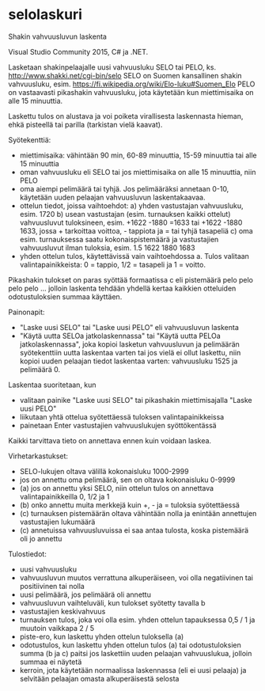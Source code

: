# selolaskuri
Shakin vahvuusluvun laskenta

Visual Studio Community 2015, C# ja .NET.

Lasketaan shakinpelaajalle uusi vahvuusluku SELO tai PELO, ks. http://www.shakki.net/cgi-bin/selo
SELO on Suomen kansallinen shakin vahvuusluku, esim. https://fi.wikipedia.org/wiki/Elo-luku#Suomen_Elo
PELO on vastaavasti pikashakin vahvuusluku, jota käytetään kun miettimisaika on alle 15 minuuttia.

Laskettu tulos on alustava ja voi poiketa virallisesta laskennasta hieman, ehkä pisteellä tai parilla (tarkistan vielä kaavat).

Syötekenttiä:
* miettimisaika: vähintään 90 min, 60-89 minuuttia, 15-59 minuuttia tai alle 15 minuuttia
* oman vahvuusluku eli SELO tai jos miettimisaika on alle 15 minuuttia, niin PELO
* oma aiempi pelimäärä tai tyhjä. Jos pelimääräksi annetaan 0-10, käytetään uuden pelaajan vahvuusluvun laskentakaavaa.
* ottelun tiedot, joissa vaihtoehdot:
 a) yhden vastustajan vahvuusluku, esim. 1720
 b) usean vastustajan (esim. turnauksen kaikki ottelut) vahvuusluvut tuloksineen, esim. +1622 -1880 =1633 tai +1622 -1880 1633, jossa + tarkoittaa voittoa, - tappiota ja = tai tyhjä tasapeliä
 c) oma esim. turnauksessa saatu kokonaispistemäärä ja vastustajien vahvuusluvut ilman tuloksia, esim. 1.5 1622 1880 1683
* yhden ottelun tulos, käytettävissä vain vaihtoehdossa a. Tulos valitaan valintapainikkeista: 0 = tappio, 1/2 = tasapeli ja 1 = voitto.

Pikashakin tulokset on paras syöttää formaatissa c eli pistemäärä pelo pelo pelo pelo ... jolloin laskenta tehdään yhdellä kertaa kaikkien otteluiden odotustuloksien summaa käyttäen.

Painonapit:
* "Laske uusi SELO" tai "Laske uusi PELO" eli vahvuusluvun laskenta
* "Käytä uutta SELOa jatkolaskennassa" tai "Käytä uutta PELOa jatkolaskennassa", joka kopioi lasketun vahvuusluvun ja pelimäärän syötekenttiin uutta laskentaa varten tai jos vielä ei ollut laskettu, niin kopioi uuden pelaajan tiedot laskentaa varten: vahvuusluku 1525 ja pelimäärä 0.
 
Laskentaa suoritetaan, kun
- valitaan painike "Laske uusi SELO" tai pikashakin miettimisajalla "Laske uusi PELO"
- liikutaan yhtä ottelua syötettäessä tuloksen valintapainikkeissa
- painetaan Enter vastustajien vahvuuslukujen syöttökentässä

Kaikki tarvittava tieto on annettava ennen kuin voidaan laskea.

Virhetarkastukset:
- SELO-lukujen oltava välillä kokonaisluku 1000-2999
- jos on annettu oma pelimäärä, sen on oltava kokonaisluku 0-9999
- (a) jos on annettu yksi SELO, niin ottelun tulos on annettava valintapainikkeilla 0, 1/2 ja 1
- (b) onko annettu muita merkkejä kuin +, - ja = tuloksia syötettäessä
- (c) turnauksen pistemäärän oltava vähintään nolla ja enintään annettujen vastustajien lukumäärä
- (c) annetuissa vahvuusluvuissa ei saa antaa tulosta, koska pistemäärä oli jo annettu

Tulostiedot:
- uusi vahvuusluku
- vahvuusluvun muutos verrattuna alkuperäiseen, voi olla negatiivinen tai positiivinen tai nolla
- uusi pelimäärä, jos pelimäärä oli annettu
- vahvuusluvun vaihteluväli, kun tulokset syötetty tavalla b
- vastustajien keskivahvuus
- turnauksen tulos, joka voi olla esim. yhden ottelun tapauksessa  0,5 / 1  ja muutoin vaikkapa 2 / 5
- piste-ero, kun laskettu yhden ottelun tuloksella (a)
- odotustulos, kun laskettu yhden ottelun tulos (a) tai odotustuloksien summa (b ja c) paitsi jos laskettiin uuden pelaajan vahvuuslukua, jolloin summaa ei näytetä
- kerroin, jota käytetään normaalissa laskennassa (eli ei uusi pelaaja) ja selvitään pelaajan omasta alkuperäisestä selosta
